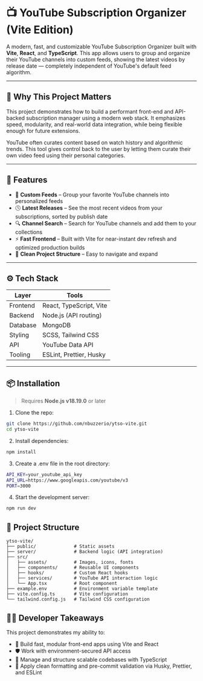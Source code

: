 # 📺 YouTube Subscription Organizer (Vite Edition)

A modern, fast, and customizable YouTube Subscription Organizer built with **Vite**, **React**, and **TypeScript**. This app allows users to group and organize their YouTube channels into custom feeds, showing the latest videos by release date — completely independent of YouTube's default feed algorithm.

---

## 🚀 Why This Project Matters

This project demonstrates how to build a performant front-end and API-backed subscription manager using a modern web stack. It emphasizes speed, modularity, and real-world data integration, while being flexible enough for future extensions.

YouTube often curates content based on watch history and algorithmic trends. This tool gives control back to the user by letting them curate their own video feed using their personal categories.

---

## 🧠 Features

- 📂 **Custom Feeds** – Group your favorite YouTube channels into personalized feeds
- 🕓 **Latest Releases** – See the most recent videos from your subscriptions, sorted by publish date
- 🔍 **Channel Search** – Search for YouTube channels and add them to your collections
- ⚡ **Fast Frontend** – Built with Vite for near-instant dev refresh and optimized production builds
- 🧼 **Clean Project Structure** – Easy to navigate and expand

---

## ⚙️ Tech Stack

| Layer    | Tools                   |
| -------- | ----------------------- |
| Frontend | React, TypeScript, Vite |
| Backend  | Node.js (API routing)   |
| Database | MongoDB                 |
| Styling  | SCSS, Tailwind CSS      |
| API      | YouTube Data API        |
| Tooling  | ESLint, Prettier, Husky |

---

## 📦 Installation

> Requires **Node.js v18.19.0** or later

1. Clone the repo:

```bash
git clone https://github.com/nbuzzerio/ytso-vite.git
cd ytso-vite
```

2. Install dependencies:

```bash
npm install
```

3. Create a .env file in the root directory:

```bash
API_KEY=your_youtube_api_key
API_URL=https://www.googleapis.com/youtube/v3
PORT=3000
```

4. Start the development server:

```bash
npm run dev
```

## 📂 Project Structure

```
ytso-vite/
├── public/              # Static assets
├── server/              # Backend logic (API integration)
├── src/
│   ├── assets/          # Images, icons, fonts
│   ├── components/      # Reusable UI components
│   ├── hooks/           # Custom React hooks
│   ├── services/        # YouTube API interaction logic
│   └── App.tsx          # Root component
├── example.env          # Environment variable template
├── vite.config.ts       # Vite configuration
└── tailwind.config.js   # Tailwind CSS configuration

```

## 🧑‍💻 Developer Takeaways

This project demonstrates my ability to:

- 🧩 Build fast, modular front-end apps using Vite and React
- 🛡️ Work with environment-secured API access
- 🧪 Manage and structure scalable codebases with TypeScript
- 🧼 Apply clean formatting and pre-commit validation via Husky, Prettier, and ESLint
